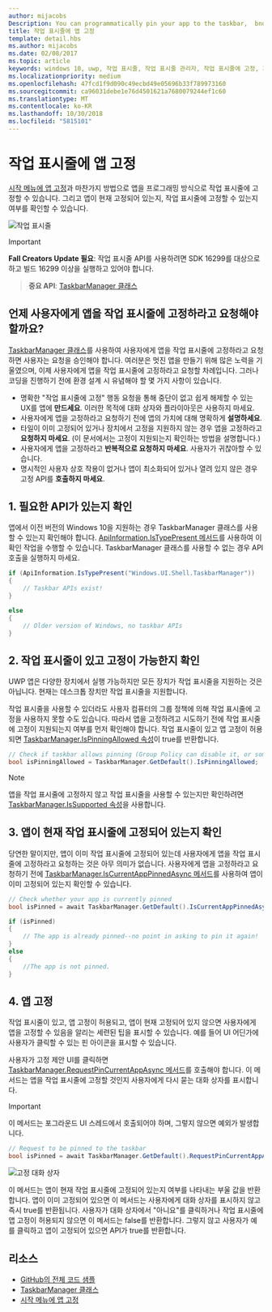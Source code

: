 ```yaml
---
author: mijacobs
Description: You can programmatically pin your app to the taskbar,  bnd you can check if it's currently pinned.
title: 작업 표시줄에 앱 고정
template: detail.hbs
ms.author: mijacobs
ms.date: 02/08/2017
ms.topic: article
keywords: windows 10, uwp, 작업 표시줄, 작업 표시줄 관리자, 작업 표시줄에 고정, 기본 타일
ms.localizationpriority: medium
ms.openlocfilehash: 47fcd1f9d090c49ecbd49e05696b33f789973160
ms.sourcegitcommit: ca96031debe1e76d4501621a7680079244ef1c60
ms.translationtype: MT
ms.contentlocale: ko-KR
ms.lasthandoff: 10/30/2018
ms.locfileid: "5815101"
---
```

# <a name="pin-your-app-to-the-taskbar"></a>작업 표시줄에 앱 고정

[시작 메뉴에 앱 고정](tiles-and-notifications/primary-tile-apis.md)과 마찬가지 방법으로 앱을 프로그래밍 방식으로 작업 표시줄에 고정할 수 있습니다. 그리고 앱이 현재 고정되어 있는지, 작업 표시줄에 고정할 수 있는지 여부를 확인할 수 있습니다. 

![작업 표시줄](images/taskbar/taskbar.png)

> [!IMPORTANT]
> **Fall Creators Update 필요**: 작업 표시줄 API를 사용하려면 SDK 16299를 대상으로 하고 빌드 16299 이상을 실행하고 있어야 합니다.

> **중요 API**: [TaskbarManager 클래스](https://docs.microsoft.com/uwp/api/windows.ui.shell.taskbarmanager) 


## <a name="when-should-you-ask-the-user-to-pin-your-app-to-the-taskbar"></a>언제 사용자에게 앱을 작업 표시줄에 고정하라고 요청해야 할까요? 

[TaskbarManager 클래스](https://docs.microsoft.com/uwp/api/windows.ui.shell.taskbarmanager)를 사용하여 사용자에게 앱을 작업 표시줄에 고정하라고 요청하면 사용자는 요청을 승인해야 합니다. 여러분은 멋진 앱을 만들기 위해 많은 노력을 기울였으며, 이제 사용자에게 앱을 작업 표시줄에 고정하라고 요청할 차례입니다. 그러나 코딩을 진행하기 전에 환경 설계 시 유념해야 할 몇 가지 사항이 있습니다.

* 명확한 "작업 표시줄에 고정" 행동 요청을 통해 중단이 없고 쉽게 해제할 수 있는 UX를 앱에 **만드세요**. 이러한 목적에 대화 상자와 플라이아웃은 사용하지 마세요. 
* 사용자에게 앱을 고정하라고 요청하기 전에 앱의 가치에 대해 명확하게 **설명하세요**.
* 타일이 이미 고정되어 있거나 장치에서 고정을 지원하지 않는 경우 앱을 고정하라고 **요청하지 마세요**. (이 문서에서는 고정이 지원되는지 확인하는 방법을 설명합니다.)
* 사용자에게 앱을 고정하라고 **반복적으로 요청하지 마세요**. 사용자가 귀찮아할 수 있습니다.
* 명시적인 사용자 상호 작용이 없거나 앱이 최소화되어 있거나 열려 있지 않은 경우 고정 API를 **호출하지 마세요**.


## <a name="1-check-whether-the-required-apis-exist"></a>1. 필요한 API가 있는지 확인

앱에서 이전 버전의 Windows 10을 지원하는 경우 TaskbarManager 클래스를 사용할 수 있는지 확인해야 합니다. [ApiInformation.IsTypePresent 메서드](https://docs.microsoft.com/en-us/uwp/api/windows.foundation.metadata.apiinformation#Windows_Foundation_Metadata_ApiInformation_IsTypePresent_System_String_)를 사용하여 이 확인 작업을 수행할 수 있습니다. TaskbarManager 클래스를 사용할 수 없는 경우 API 호출을 실행하지 마세요.

```csharp
if (ApiInformation.IsTypePresent("Windows.UI.Shell.TaskbarManager"))
{
    // Taskbar APIs exist!
}

else
{
    // Older version of Windows, no taskbar APIs
}
```


## <a name="2-check-whether-taskbar-is-present-and-allows-pinning"></a>2. 작업 표시줄이 있고 고정이 가능한지 확인

UWP 앱은 다양한 장치에서 실행 가능하지만 모든 장치가 작업 표시줄을 지원하는 것은 아닙니다. 현재는 데스크톱 장치만 작업 표시줄을 지원합니다. 

작업 표시줄을 사용할 수 있더라도 사용자 컴퓨터의 그룹 정책에 의해 작업 표시줄에 고정을 사용하지 못할 수도 있습니다. 따라서 앱을 고정하려고 시도하기 전에 작업 표시줄에 고정이 지원되는지 여부를 먼저 확인해야 합니다. 작업 표시줄이 있고 앱 고정이 허용되면 [TaskbarManager.IsPinningAllowed 속성](https://docs.microsoft.com/uwp/api/windows.ui.shell.taskbarmanager.IsPinningAllowed)이 true를 반환합니다. 

```csharp
// Check if taskbar allows pinning (Group Policy can disable it, or some device families don't have taskbar)
bool isPinningAllowed = TaskbarManager.GetDefault().IsPinningAllowed;
```

> [!NOTE]
> 앱을 작업 표시줄에 고정하지 않고 작업 표시줄을 사용할 수 있는지만 확인하려면 [TaskbarManager.IsSupported 속성](https://docs.microsoft.com/uwp/api/windows.ui.shell.taskbarmanager.IsSupported)을 사용합니다.


## <a name="3-check-whether-your-app-is-currently-pinned-to-the-taskbar"></a>3. 앱이 현재 작업 표시줄에 고정되어 있는지 확인

당연한 말이지만, 앱이 이미 작업 표시줄에 고정되어 있는데 사용자에게 앱을 작업 표시줄에 고정하라고 요청하는 것은 아무 의미가 없습니다. 사용자에게 앱을 고정하라고 요청하기 전에 [TaskbarManager.IsCurrentAppPinnedAsync 메서드](https://docs.microsoft.com/uwp/api/windows.ui.shell.taskbarmanager.IsCurrentAppPinnedAsync)를 사용하여 앱이 이미 고정되어 있는지 확인할 수 있습니다.

```csharp
// Check whether your app is currently pinned
bool isPinned = await TaskbarManager.GetDefault().IsCurrentAppPinnedAsync();

if (isPinned)
{
    // The app is already pinned--no point in asking to pin it again!
}
else 
{
    //The app is not pinned. 
}
```


##  <a name="4-pin-your-app"></a>4. 앱 고정

작업 표시줄이 있고, 앱 고정이 허용되고, 앱이 현재 고정되어 있지 않으면 사용자에게 앱을 고정할 수 있음을 알리는 세련된 팁을 표시할 수 있습니다. 예를 들어 UI 어딘가에 사용자가 클릭할 수 있는 핀 아이콘을 표시할 수 있습니다. 

사용자가 고정 제안 UI를 클릭하면 [TaskbarManager.RequestPinCurrentAppAsync 메서드](https://docs.microsoft.com/uwp/api/windows.ui.shell.taskbarmanager.RequestPinCurrentAppAsync)를 호출해야 합니다. 이 메서드는 앱을 작업 표시줄에 고정할 것인지 사용자에게 다시 묻는 대화 상자를 표시합니다.

> [!IMPORTANT]
> 이 메서드는 포그라운드 UI 스레드에서 호출되어야 하며, 그렇지 않으면 예외가 발생합니다.

```csharp
// Request to be pinned to the taskbar
bool isPinned = await TaskbarManager.GetDefault().RequestPinCurrentAppAsync();
```

![고정 대화 상자](images/taskbar/pin-dialog.png)

이 메서드는 앱이 현재 작업 표시줄에 고정되어 있는지 여부를 나타내는 부울 값을 반환합니다. 앱이 이미 고정되어 있으면 이 메서드는 사용자에게 대화 상자를 표시하지 않고 즉시 true를 반환됩니다. 사용자가 대화 상자에서 "아니요"를 클릭하거나 작업 표시줄에 앱 고정이 허용되지 않으면 이 메서드는 false를 반환합니다. 그렇지 않고 사용자가 예를 클릭하고 앱이 고정되어 있으면 API가 true를 반환합니다.


## <a name="resources"></a>리소스

* [GitHub의 전체 코드 샘플](https://github.com/WindowsNotifications/quickstart-pin-to-taskbar)
* [TaskbarManager 클래스](https://docs.microsoft.com/uwp/api/windows.ui.shell.taskbarmanager)
* [시작 메뉴에 앱 고정](tiles-and-notifications/primary-tile-apis.md)